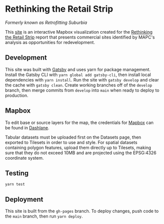 # Rethinking the Retail Strip

*Formerly known as Retrofitting Suburbia*

This [site](https://mapc.github.io/retrofitting-search-map-embed/) is an interactive Mapbox visualization created for the [Rethinking the Retail Strip](http://rethinking-the-retail-strip.mapc.org/) report that presents commercial sites identified by MAPC's analysis as opportunities for redevelopment. 

## Development

This site was built with [Gatsby](https://www.gatsbyjs.com/) and uses yarn for package management. Install the Gatsby CLI with `yarn global add gatsby-cli`, then install local dependencies with `yarn install`. Run the site with `gatsby develop` and clear the cache with `gatsby clean`. Create working branches off of the `develop` branch, then merge commits from `develop` into `main` when ready to deploy to production. 

## Mapbox

To edit base or source layers for the map, the credentials for [Mapbox](https://studio.mapbox.com/) can be found in [Dashlane](https://app.dashlane.com/login).

Tabular datasets must be uploaded first on the Datasets page, then exported to Tilesets in order to use and style. For spatial datasets containing polygon features, upload them directly up to Tilesets, making sure that they do not exceed 10MB and are projected using the EPSG:4326 coordinate system. 

## Testing

`yarn test`

## Deployment

This site is built from the `gh-pages` branch. To deploy changes, push code to the `main` branch, then run `yarn deploy`.

